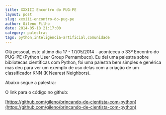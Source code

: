 ```yaml
---
title: XXXIII Encontro do PUG-PE
layout: post
slug: xxxiii-encontro-do-pug-pe
author: Gileno Filho
date: 2014-05-18 21:17:00
category: palestras
tags: python,inteligência-artificial,comunidade
---
```


Olá pessoal, este último dia 17 - 17/05/2014 - aconteceu o 33º Encontro do PUG-PE (Python User Group Pernambuco). Eu dei uma palestra sobre bibliotecas científicas com Python, foi uma palestra bem simples e genérica mas deu para ver um exemplo de uso delas com a criação de um classificador KNN (K Nearest Neighbors).

Abaixo segue a palestra:

<script async class="speakerdeck-embed" data-id="a65e16a0bfef0131c2e10239d959ba18" data-ratio="1.33333333333333" src="//speakerdeck.com/assets/embed.js"></script>

O link para o código no github:

[https://github.com/gileno/brincando-de-cientista-com-python](https://github.com/gileno/brincando-de-cientista-com-python)
